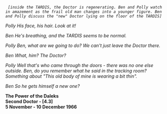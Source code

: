 _&nbsp;_ _`[inside the TARDIS, the Doctor is regenerating. Ben and Polly watch in amazement as the frail old man changes into a younger figure. Ben and Polly discuss the "new" Doctor lying on the floor of the TARDIS]`_

_Polly_ _His face, his hair. Look at it!_

_Ben_ _He's breathing, and the TARDIS seems to be normal._

_Polly_ _Ben, what are we going to do? We can't just leave the Doctor there._

_Ben_ _What, him? The Doctor?_

_Polly_ _Well that's who came through the doors - there was no one else outside. Ben, do you remember what he said in the tracking room? Something about "This old body of mine is wearing a bit thin"._

_Ben_ _So he gets himself a new one?_

**The Power of the Daleks  
Second Doctor - [4.3]  
5 November - 10 December 1966**